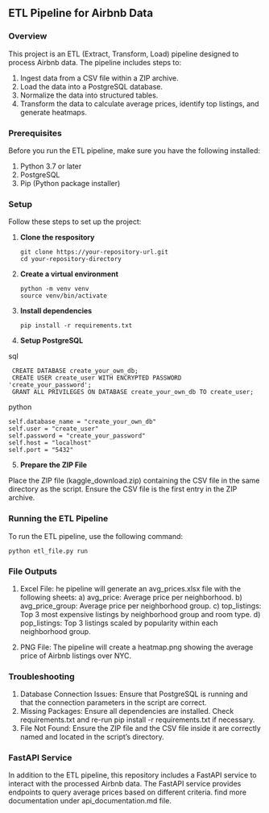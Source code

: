 ## ETL Pipeline for Airbnb Data

### Overview

This project is an ETL (Extract, Transform, Load) pipeline designed to process Airbnb data. The pipeline includes steps to:

1. Ingest data from a CSV file within a ZIP archive.
2. Load the data into a PostgreSQL database.
3. Normalize the data into structured tables.
4. Transform the data to calculate average prices, identify top listings, and generate heatmaps.

### Prerequisites
Before you run the ETL pipeline, make sure you have the following installed:

1. Python 3.7 or later
2. PostgreSQL
3. Pip (Python package installer)

### Setup
Follow these steps to set up the project:

1. **Clone the respository**

   ```
   git clone https://your-repository-url.git
   cd your-repository-directory
   ```

2. **Create a virtual environment**

   ```
   python -m venv venv
   source venv/bin/activate
   ```

3. **Install dependencies**

   ```
   pip install -r requirements.txt
   ```

4. **Setup PostgreSQL**

  sql
  ```
   CREATE DATABASE create_your_own_db;
   CREATE USER create_user WITH ENCRYPTED PASSWORD 'create_your_password';
   GRANT ALL PRIVILEGES ON DATABASE create_your_own_db TO create_user;
   ```

   python
   ```
   self.database_name = "create_your_own_db"
   self.user = "create_user"
   self.password = "create_your_password"
   self.host = "localhost"
   self.port = "5432"
   ```

5. **Prepare the ZIP File**

  Place the ZIP file (kaggle_download.zip) containing the CSV file in the same directory as the script. Ensure the
  CSV file is the first entry in the ZIP archive.

### Running the ETL Pipeline

To run the ETL pipeline, use the following command:

```
python etl_file.py run
```
### File Outputs

1. Excel File: he pipeline will generate an avg_prices.xlsx file with the following sheets:
   a) avg_price: Average price per neighborhood.
   b) avg_price_group: Average price per neighborhood group.
   c) top_listings: Top 3 most expensive listings by neighborhood group and room type.
   d) pop_listings: Top 3 listings scaled by popularity within each neighborhood group.

2. PNG File: The pipeline will create a heatmap.png showing the average price of Airbnb listings over NYC.

### Troubleshooting

1. Database Connection Issues: Ensure that PostgreSQL is running and that the connection parameters in the script are correct.
2. Missing Packages: Ensure all dependencies are installed. Check requirements.txt and re-run pip install -r requirements.txt if necessary.
3. File Not Found: Ensure the ZIP file and the CSV file inside it are correctly named and located in the script’s directory.

### FastAPI Service
In addition to the ETL pipeline, this repository includes a FastAPI service to interact with the processed Airbnb data. The FastAPI service provides endpoints to query average prices based on different criteria. find more documentation under api_documentation.md file.

